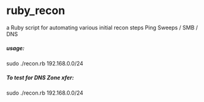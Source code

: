 # ruby_recon
a Ruby script for automating various initial recon steps Ping Sweeps / SMB / DNS 

##### usage: 
sudo ./recon.rb 192.168.0.0/24

##### To test for DNS Zone xfer:
sudo ./recon.rb 192.168.0.0/24 <domain>
